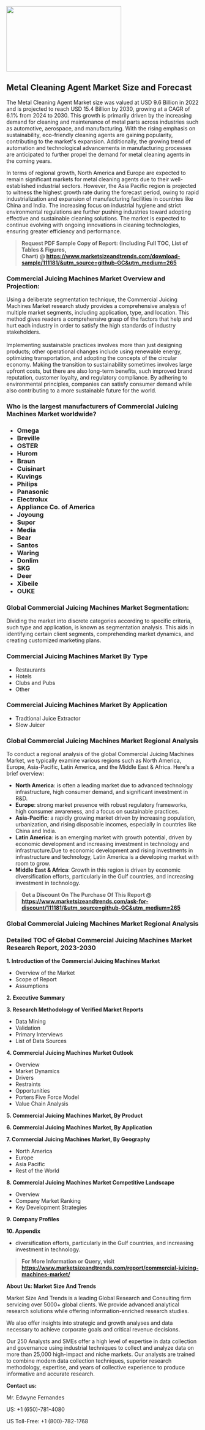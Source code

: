 <p><img class="alignnone size-medium wp-image-20088" src="https://ffe5etoiles.com/wp-content/uploads/2024/12/MST1-300x171.png" alt="" width="300" height="171" /></p><h2>Metal Cleaning Agent Market Size and Forecast</h2><p>The Metal Cleaning Agent Market size was valued at USD 9.6 Billion in 2022 and is projected to reach USD 15.4 Billion by 2030, growing at a CAGR of 6.1% from 2024 to 2030. This growth is primarily driven by the increasing demand for cleaning and maintenance of metal parts across industries such as automotive, aerospace, and manufacturing. With the rising emphasis on sustainability, eco-friendly cleaning agents are gaining popularity, contributing to the market's expansion. Additionally, the growing trend of automation and technological advancements in manufacturing processes are anticipated to further propel the demand for metal cleaning agents in the coming years.</p><p>In terms of regional growth, North America and Europe are expected to remain significant markets for metal cleaning agents due to their well-established industrial sectors. However, the Asia Pacific region is projected to witness the highest growth rate during the forecast period, owing to rapid industrialization and expansion of manufacturing facilities in countries like China and India. The increasing focus on industrial hygiene and strict environmental regulations are further pushing industries toward adopting effective and sustainable cleaning solutions. The market is expected to continue evolving with ongoing innovations in cleaning technologies, ensuring greater efficiency and performance.</p></p><blockquote id="" class=""><strong>Request PDF Sample Copy of Report: (Including Full TOC, List of Tables &amp; Figures, Chart)&nbsp;@&nbsp;<strong><a href="https://www.marketsizeandtrends.com/download-sample/111181/&utm_source=github-GC&utm_medium=265" target="_blank">https://www.marketsizeandtrends.com/download-sample/111181/&utm_source=github-GC&utm_medium=265</a></strong></strong></blockquote><h3 id="" class="">Commercial Juicing Machines Market&nbsp;Overview and Projection:</h3><p id="" class="">Using a deliberate segmentation technique, the Commercial Juicing Machines Market research study provides a comprehensive analysis of multiple market segments, including application, type, and location. This method gives readers a comprehensive grasp of the factors that help and hurt each industry in order to satisfy the high standards of industry stakeholders. <br /> <br />Implementing sustainable practices involves more than just designing products; other operational changes include using renewable energy, optimizing transportation, and adopting the concepts of the circular economy. Making the transition to sustainability sometimes involves large upfront costs, but there are also long-term benefits, such improved brand reputation, customer loyalty, and regulatory compliance. By adhering to environmental principles, companies can satisfy consumer demand while also contributing to a more sustainable future for the world.</p><h3 id="" class="">Who is the largest manufacturers of&nbsp;Commercial Juicing Machines Market worldwide?</h3><h3 class=""><p><ul><li>Omega </li><li> Breville </li><li> OSTER </li><li> Hurom </li><li> Braun </li><li> Cuisinart </li><li> Kuvings </li><li> Philips </li><li> Panasonic </li><li> Electrolux </li><li> Appliance Co. of America </li><li> Joyoung </li><li> Supor </li><li> Media </li><li> Bear </li><li> Santos </li><li> Waring </li><li> Donlim </li><li> SKG </li><li> Deer </li><li> Xibeile </li><li> OUKE</li></ul></p></h3><h3 id="" class="">Global&nbsp;Commercial Juicing Machines Market Segmentation:</h3><p id="" class="">Dividing the market into discrete categories according to specific criteria, such type and application, is known as segmentation analysis. This aids in identifying certain client segments, comprehending market dynamics, and creating customized marketing plans.</p><h3 id="" class="">Commercial Juicing Machines Market&nbsp;By Type</h3><p><p><ul><li>Restaurants</li><li> Hotels</li><li> Clubs and Pubs</li><li> Other</p></li></ul></p></p><h3 id="" class="">Commercial Juicing Machines Market&nbsp;By Application</h3><p class=""><p><ul><li>Tradtional Juice Extractor</li><li> Slow Juicer</li></ul></p></p><h3 id="" class="">Global Commercial Juicing Machines Market Regional Analysis</h3><p id="" class="">To conduct a regional analysis of the global Commercial Juicing Machines Market, we typically examine various regions such as North America, Europe, Asia-Pacific, Latin America, and the Middle East &amp; Africa. Here's a brief overview:</p><ul><li><strong>North America</strong>: is often a leading market due to advanced technology infrastructure, high consumer demand, and significant investment in R&amp;D.</li><li><strong>Europe</strong>: strong market presence with robust regulatory frameworks, high consumer awareness, and a focus on sustainable practices.</li><li><strong>Asia-Pacific</strong>: a rapidly growing market driven by increasing population, urbanization, and rising disposable incomes, especially in countries like China and India.</li><li><strong>Latin America</strong>: is an emerging market with growth potential, driven by economic development and increasing investment in technology and infrastructure.Due to economic development and rising investments in infrastructure and technology, Latin America is a developing market with room to grow.</li><li><strong>Middle East &amp; Africa</strong>: Growth in this region is driven by economic diversification efforts, particularly in the Gulf countries, and increasing investment in technology.</li></ul><blockquote id="" class=""><strong>Get a Discount On The Purchase Of This Report @ <strong><a href="https://www.marketsizeandtrends.com/ask-for-discount/111181/&utm_source=github-GC&utm_medium=265" target="_blank">https://www.marketsizeandtrends.com/ask-for-discount/111181/&utm_source=github-GC&utm_medium=265</a></strong></strong></blockquote><h3 id="" class="">Global Commercial Juicing Machines Market Regional Analysis</h3><h3 id="" class="">Detailed TOC of Global Commercial Juicing Machines Market Research Report, 2023-2030</h3><p id="" class=""><strong>1. Introduction of the Commercial Juicing Machines Market</strong></p><ul><li>Overview of the Market</li><li>Scope of Report</li><li>Assumptions</li></ul><p id="" class=""><strong>2. Executive Summary</strong></p><p id="" class=""><strong>3. Research Methodology of Verified Market Reports</strong></p><ul><li>Data Mining</li><li>Validation</li><li>Primary Interviews</li><li>List of Data Sources</li></ul><p id="" class=""><strong>4. Commercial Juicing Machines Market Outlook</strong></p><ul><li>Overview</li><li>Market Dynamics</li><li>Drivers</li><li>Restraints</li><li>Opportunities</li><li>Porters Five Force Model</li><li>Value Chain Analysis</li></ul><p id="" class=""><strong>5. Commercial Juicing Machines Market, By Product</strong></p><p id="" class=""><strong>6. Commercial Juicing Machines Market, By Application</strong></p><p id="" class=""><strong>7. Commercial Juicing Machines Market, By Geography</strong></p><ul><li>North America</li><li>Europe</li><li>Asia Pacific</li><li>Rest of the World</li></ul><p id="" class=""><strong>8. Commercial Juicing Machines Market Competitive Landscape</strong></p><ul><li>Overview</li><li>Company Market Ranking</li><li>Key Development Strategies</li></ul><p id="" class=""><strong>9. Company Profiles</strong></p><p id="" class=""><strong>10. Appendix</strong></p><ul><li>diversification efforts, particularly in the Gulf countries, and increasing investment in technology.</li></ul><blockquote id="" class=""><strong>For More Information or Query, visit <strong><strong><a href="https://www.marketsizeandtrends.com/report/commercial-juicing-machines-market/" target="_blank">https://www.marketsizeandtrends.com/report/commercial-juicing-machines-market/</a></strong></strong></strong></blockquote><p id="" class=""><strong>About Us: Market Size And Trends</strong></p><p id="" class="">Market Size And Trends is a leading Global Research and Consulting firm servicing over 5000+ global clients. We provide advanced analytical research solutions while offering information-enriched research studies.</p><p id="" class="">We also offer insights into strategic and growth analyses and data necessary to achieve corporate goals and critical revenue decisions.</p><p id="" class="">Our 250 Analysts and SMEs offer a high level of expertise in data collection and governance using industrial techniques to collect and analyze data on more than 25,000 high-impact and niche markets. Our analysts are trained to combine modern data collection techniques, superior research methodology, expertise, and years of collective experience to produce informative and accurate research.</p><p id="" class=""><strong>Contact us:</strong></p><p id="" class="">Mr. Edwyne Fernandes</p><p id="" class="">US: +1 (650)-781-4080</p><p id="" class="">US Toll-Free: +1 (800)-782-1768</p>
